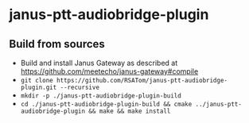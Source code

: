 # janus-ptt-audiobridge-plugin

## Build from sources
* Build and install Janus Gateway as described at https://github.com/meetecho/janus-gateway#compile
* `git clone https://github.com/RSATom/janus-ptt-audiobridge-plugin.git --recursive`
* `mkdir -p ./janus-ptt-audiobridge-plugin-build`
* `cd ./janus-ptt-audiobridge-plugin-build && cmake ../janus-ptt-audiobridge-plugin && make && make install`

